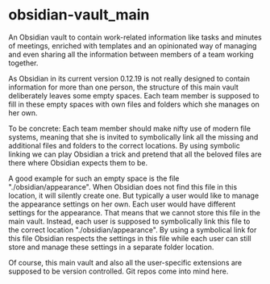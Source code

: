 # obsidian-vault_main

An Obsidian vault to contain work-related information like tasks and minutes of meetings, enriched with templates and an opinionated way of managing and even sharing all the information between members of a team working together.

As Obsidian in its current version 0.12.19 is not really designed to contain information for more than one person, the structure of this main vault deliberately leaves some empty spaces. Each team member is supposed to fill in these empty spaces with own files and folders which she manages on her own.

To be concrete: Each team member should make nifty use of modern file systems, meaning that she is invited to symbolically link all the missing and additional files and folders to the correct locations. By using symbolic linking we can play Obsidian a trick and pretend that all the beloved files are there where Obsidian expects them to be.

A good example for such an empty space is the file "./obsidian/appearance". When Obsidian does not find this file in this location, it will silently create one. But typically a user would like to manage the appearance settings on her own. Each user would have different settings for the appearance. That means that we cannot store this file in the main vault. Instead, each user is supposed to symbolically link this file to the correct location "./obsidian/appearance". By using a symbolical link for this file Obsidian respects the settings in this file while each user can still store and manage these settings in a separate folder location.

Of course, this main vault and also all the user-specific extensions are supposed to be version controlled. Git repos come into mind here.
